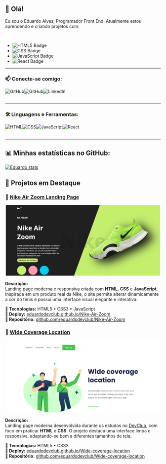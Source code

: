 ## 👋 Olá!

Eu sou o Eduardo Alves, Programador Front End. Atualmente estou aprendendo e criando projetos com:

<br/>

- ![HTML5 Badge](https://img.shields.io/badge/HTML5-E34F26?style=for-the-badge&logo=html5&logoColor=white)
- ![CSS Badge](https://img.shields.io/badge/CSS-239120?style=for-the-badge&logo=css3&logoColor=white)
- ![JavaScript Badge](https://img.shields.io/badge/JavaScript-F7DF1E?style=for-the-badge&logo=javascript&logoColor=black)
- ![React Badge](https://img.shields.io/badge/React-20232A?style=for-the-badge&logo=react&logoColor=61DAFB)

---

### 📫 Conecte-se comigo:

<a href="https://github.com/eduardodevclub">
  <img align="left" height="28px" alt="GitHub" src="https://img.icons8.com/?size=48&id=20906&format=png" />
</a>
<a href="https://github.com/eduardodevclub">
  <img align="left" height="28px" alt="GitHub" src="https://cdn-icons-png.flaticon.com/128/733/733553.png" />
</a>
<a href="https://www.linkedin.com/in/eduardo-alves-406066128">
  <img align="left" height="28px" alt="LinkedIn" src="https://cdn-icons-png.flaticon.com/512/174/174857.png" />
</a>

<br/><br/>

---

### 🛠️ Linguagens e Ferramentas:

<img align="left" height="26px" alt="HTML" src="https://cdn-icons-png.flaticon.com/128/1051/1051277.png"/>
<img align="left" height="26px" alt="CSS" src="https://cdn-icons-png.flaticon.com/128/16020/16020753.png"/>
<img align="left" height="26px" alt="JavaScript" src="https://cdn-icons-png.flaticon.com/128/5968/5968292.png"/>
<img align="left" height="26px" alt="React" src="https://cdn-icons-png.flaticon.com/128/1126/1126012.png"/>

<br/><br/>

---

## 📊 Minhas estatísticas no GitHub:

[![Eduardo stats](https://github-readme-stats.vercel.app/api?username=eduardodevclub&show_icons=true&theme=tokyonight)](https://github.com/eduardodevclub)

## 💼 Projetos em Destaque

### 👟 [Nike Air Zoom Landing Page](https://eduardodevclub.github.io/Nike-Air-Zoom/)
<p align="center">
  <img src="https://github.com/eduardodevclub/Nike-Air-Zoom/blob/master/img/Nike%20Desktop.png?raw=true" width="500" alt="Nike Air Zoom Thumbnail"/>
</p>

**Descrição:**  
Landing page moderna e responsiva criada com **HTML**, **CSS** e **JavaScript**. Inspirada em um produto real da Nike, o site permite alterar dinamicamente a cor do tênis e possui uma interface visual elegante e interativa.

**🔧 Tecnologias:** HTML5 • CSS3 • JavaScript  
**🔗 Deploy:** [eduardodevclub.github.io/Nike-Air-Zoom](https://eduardodevclub.github.io/Nike-Air-Zoom)  
**📁 Repositório:** [github.com/eduardodevclub/Nike-Air-Zoom](https://github.com/eduardodevclub/Nike-Air-Zoom)

### 🔹 [Wide Coverage Location](https://eduardodevclub.github.io/Wide-coverage-location/)
<p align="center">
  <img src="https://github.com/eduardodevclub/Wide-coverage-location/blob/main/img/Wide%20Coverage%20Location%20Desktop.png?raw=true" width="500" alt="Wide Coverage Location Thumbnail"/>
</p>

**Descrição:**  
Landing page moderna desenvolvida durante os estudos no [DevClub](https://rodolfomori.com.br/devclub), com foco em praticar **HTML** e **CSS**. O projeto destaca uma interface limpa e responsiva, adaptando-se bem a diferentes tamanhos de tela.

**🔧 Tecnologias:** HTML5 • CSS3  
**🔗 Deploy:** [eduardodevclub.github.io/Wide-coverage-location](https://eduardodevclub.github.io/Wide-coverage-location/)  
**📁 Repositório:** [github.com/eduardodevclub/Wide-coverage-location](https://github.com/eduardodevclub/Wide-coverage-location)
